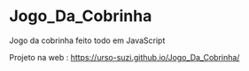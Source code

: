 # Jogo_Da_Cobrinha
 Jogo da cobrinha feito todo em JavaScript


 Projeto na web :  https://urso-suzi.github.io/Jogo_Da_Cobrinha/
